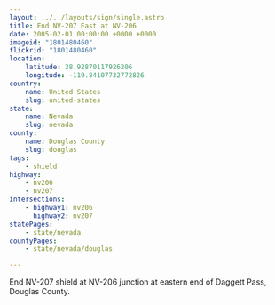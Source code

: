 ```yaml
---
layout: ../../layouts/sign/single.astro
title: End NV-207 East at NV-206
date: 2005-02-01 00:00:00 +0000 +0000
imageid: "1801480460"
flickrid: "1801480460"
location:
    latitude: 38.92870117926206
    longitude: -119.84107732772826
country:
    name: United States
    slug: united-states
state:
    name: Nevada
    slug: nevada
county:
    name: Douglas County
    slug: douglas
tags:
    - shield
highway:
    - nv206
    - nv207
intersections:
    - highway1: nv206
      highway2: nv207
statePages:
    - state/nevada
countyPages:
    - state/nevada/douglas

---
```

End NV-207 shield at NV-206 junction at eastern end of Daggett Pass, Douglas County.